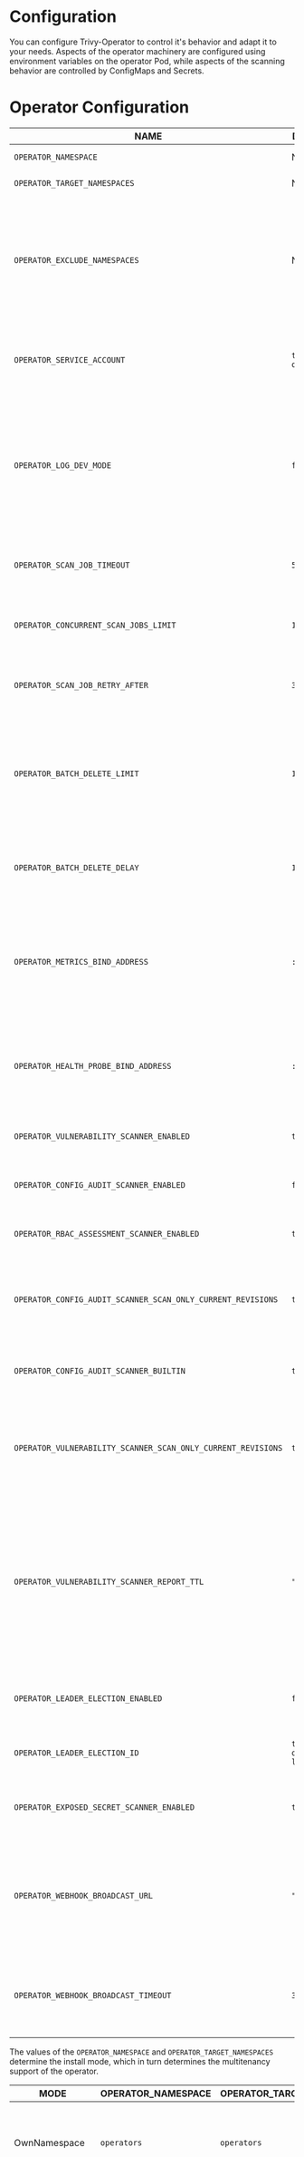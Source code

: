 # Configuration

You can configure Trivy-Operator to control it's behavior and adapt it to your needs. Aspects of the operator machinery are configured using environment variables on the operator Pod, while aspects of the scanning behavior are controlled by ConfigMaps and Secrets.

# Operator Configuration

| NAME                                                         | DEFAULT               | DESCRIPTION                                                                                                                                                                                                  |
|--------------------------------------------------------------|-----------------------|--------------------------------------------------------------------------------------------------------------------------------------------------------------------------------------------------------------|
| `OPERATOR_NAMESPACE`                                         | N/A                   | See [Install modes](#install-modes)                                                                                                                                                                          |
| `OPERATOR_TARGET_NAMESPACES`                                 | N/A                   | See [Install modes](#install-modes)                                                                                                                                                                          |
| `OPERATOR_EXCLUDE_NAMESPACES`                                | N/A                   | A comma separated list of namespaces (or glob patterns) to be excluded from scanning in all namespaces [Install mode](#install-modes).                                                                       |
| `OPERATOR_SERVICE_ACCOUNT`                                   | `trivy-operator`      | The name of the service account assigned to the operator's pod                                                                                                                                               |
| `OPERATOR_LOG_DEV_MODE`                                      | `false`               | The flag to use (or not use) development mode (more human-readable output, extra stack traces and logging information, etc).                                                                                 |
| `OPERATOR_SCAN_JOB_TIMEOUT`                                  | `5m`                  | The length of time to wait before giving up on a scan job                                                                                                                                                    |
| `OPERATOR_CONCURRENT_SCAN_JOBS_LIMIT`                        | `10`                  | The maximum number of scan jobs create by the operator                                                                                                                                                       |
| `OPERATOR_SCAN_JOB_RETRY_AFTER`                              | `30s`                 | The duration to wait before retrying a failed scan job                                                                                                                                                       |
| `OPERATOR_BATCH_DELETE_LIMIT`                                | `10`                  | The maximum number of config audit reports deleted by the operator when the plugin's config has changed.                                                                                                     |
| `OPERATOR_BATCH_DELETE_DELAY`                                | `10s`                 | The duration to wait before deleting another batch of config audit reports.                                                                                                                                  |
| `OPERATOR_METRICS_BIND_ADDRESS`                              | `:8080`               | The TCP address to bind to for serving [Prometheus][prometheus] metrics. It can be set to `0` to disable the metrics serving.                                                                                |
| `OPERATOR_HEALTH_PROBE_BIND_ADDRESS`                         | `:9090`               | The TCP address to bind to for serving health probes, i.e. `/healthz/` and `/readyz/` endpoints.                                                                                                             |
| `OPERATOR_VULNERABILITY_SCANNER_ENABLED`                     | `true`                | The flag to enable vulnerability scanner                                                                                                                                                                     |
| `OPERATOR_CONFIG_AUDIT_SCANNER_ENABLED`                      | `false`               | The flag to enable configuration audit scanner                                                                                                                                                               |
| `OPERATOR_RBAC_ASSESSMENT_SCANNER_ENABLED`                   | `true`                | The flag to enable rbac assessment scanner                                                                                                                                                                   |
| `OPERATOR_CONFIG_AUDIT_SCANNER_SCAN_ONLY_CURRENT_REVISIONS`  | `true`                | The flag to enable config audit scanner to only scan the current revision of a deployment                                                                                                                    |
| `OPERATOR_CONFIG_AUDIT_SCANNER_BUILTIN`                      | `true`                | The flag to enable built-in configuration audit scanner                                                                                                                                                      |
| `OPERATOR_VULNERABILITY_SCANNER_SCAN_ONLY_CURRENT_REVISIONS` | `true`                | The flag to enable vulnerability scanner to only scan the current revision of a deployment                                                                                                                   |
| `OPERATOR_VULNERABILITY_SCANNER_REPORT_TTL`                  | `"24h"`               | The flag to set how long a vulnerability report should exist. When a old report is deleted a new one will be created by the controller. It can be set to `""` to disabled the TTL for vulnerability scanner. |
| `OPERATOR_LEADER_ELECTION_ENABLED`                           | `false`               | The flag to enable operator replica leader election                                                                                                                                                          |
| `OPERATOR_LEADER_ELECTION_ID`                                | `trivy-operator-lock` | The name of the resource lock for leader election                                                                                                                                                            |
| `OPERATOR_EXPOSED_SECRET_SCANNER_ENABLED`                    | `true`                | The flag to enable exposed secret scanner                                                                                                                                                                    |
| `OPERATOR_WEBHOOK_BROADCAST_URL`                             | `""`                  | The flag to enable operator reports to be sent to a webhook endpoint. "" means that this feature is disabled                                                                                                 |
| `OPERATOR_WEBHOOK_BROADCAST_TIMEOUT`                         | `30s`                 | The flag to set operator webhook timeouts, if webhook broadcast is enabled                                                                                                                                   |

The values of the `OPERATOR_NAMESPACE` and `OPERATOR_TARGET_NAMESPACES` determine the install mode, which in turn determines the multitenancy support of the operator.

| MODE| OPERATOR_NAMESPACE | OPERATOR_TARGET_NAMESPACES | DESCRIPTION|
|---|---|---|---|
| OwnNamespace| `operators`| `operators`| The operator can be configured to watch events in the namespace it is deployed in.                             |
| SingleNamespace| `operators`| `foo`| The operator can be configured to watch for events in a single namespace that the operator is not deployed in. |
| MultiNamespace| `operators`| `foo,bar,baz`| The operator can be configured to watch for events in more than one namespace.                                 |
| AllNamespaces| `operators`| (blank string)| The operator can be configured to watch for events in all namespaces.|

## Example - configure namespaces to scan

To change the target namespace from all namespaces to the `default` namespace edit the `trivy-operator` Deployment and change the value of the `OPERATOR_TARGET_NAMESPACES` environment variable from the blank string (`""`) to the `default` value.

# Scanning configuration

| CONFIGMAP KEY| DEFAULT| DESCRIPTION|
|---|---|---|
| `vulnerabilityReports.scanner`| `Trivy`| The name of the plugin that generates vulnerability reports. Either `Trivy` or `Aqua`.|
| `vulnerabilityReports.scanJobsInSameNamespace` | `"false"`| Whether to run vulnerability scan jobs in same namespace of workload. Set `"true"` to enable.|
| `scanJob.tolerations`| N/A| JSON representation of the [tolerations] to be applied to the scanner pods so that they can run on nodes with matching taints. Example: `'[{"key":"key1", "operator":"Equal", "value":"value1", "effect":"NoSchedule"}]'`|
| `scanJob.nodeSelector`| N/A| JSON representation of the [nodeSelector] to be applied to the scanner pods so that they can run on nodes with matching labels. Example: `'{"example.com/node-type":"worker", "cpu-type": "sandylake"}'`|
| `scanJob.annotations`| N/A| One-line comma-separated representation of the annotations which the user wants the scanner pods to be annotated with. Example: `foo=bar,env=stage` will annotate the scanner pods with the annotations `foo: bar` and `env: stage` |
| `scanJob.templateLabel`| N/A| One-line comma-separated representation of the template labels which the user wants the scanner pods to be labeled with. Example: `foo=bar,env=stage` will labeled the scanner pods with the labels `foo: bar` and `env: stage`|
| `scanJob.podTemplateSecurityContext`| N/A| One-line JSON representation of the template securityContext which the user wants the scanner pods to be secured with. Example: `{"RunAsUser": 1000, "RunAsGroup": 1000, "RunAsNonRoot": true}`|
| `scanJob.podTemplateContainerSecurityContext`| N/A| One-line JSON representation of the template securityContext which the user wants the scanner containers (and their initContainers) to be amended with. Example: `{"allowPrivilegeEscalation": false, "capabilities": { "drop": ["ALL"]},"privileged": false, "readOnlyRootFilesystem": true }`|

## Example - patch ConfigMap

By default Trivy displays vulnerabilities with all severity levels (`UNKNOWN`, `LOW`, `MEDIUM`, `HIGH`, `CRITICAL`). To display only `HIGH` and `CRITICAL` vulnerabilities by patching the `trivy.severity` value in the `trivy-operator-trivy-config` ConfigMap:

```bash
kubectl patch cm trivy-operator-trivy-config -n trivy-system \
  --type merge \
  -p "$(cat <<EOF
{
  "data": {
    "trivy.severity": "HIGH,CRITICAL"
  }
}
EOF
)"
```

## Example - patch Secret

To set the GitHub token used by Trivy scanner add the `trivy.githubToken` value to the `trivy-operator-trivy-config` Secret:

```bash
kubectl patch secret trivy-operator-trivy-config -n trivy-system \
  --type merge \
  -p "$(cat <<EOF
{
  "data": {
    "trivy.githubToken": "$(echo -n <your token> | base64)"
  }
}
EOF
)"
```

## Example - delete a key

The following `kubectl patch` command deletes the `trivy.httpProxy` key:

```bash
kubectl patch cm trivy-operator-trivy-config -n trivy-system \
  --type json \
  -p '[{"op": "remove", "path": "/data/trivy.httpProxy"}]'
```

[tolerations]: https://kubernetes.io/docs/concepts/scheduling-eviction/taint-and-toleration


[prometheus]: https://github.com/prometheus
